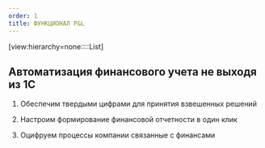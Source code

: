 ```yaml
---
order: 1
title: ФУНКЦИОНАЛ P&L
---
```


[view:hierarchy=none::::List]

## **Автоматизация финансового учета не выходя из 1С**

1. Обеспечим твердыми цифрами для принятия взвешенных решений

2. Настроим формирование финансовой отчетности в один клик

3. Оцифруем процессы компании связанные с финансами


